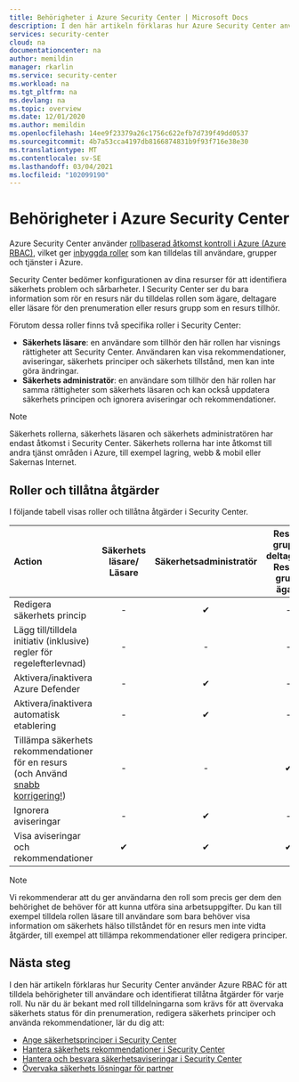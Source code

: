 ```yaml
---
title: Behörigheter i Azure Security Center | Microsoft Docs
description: I den här artikeln förklaras hur Azure Security Center använder rollbaserad åtkomst kontroll för att tilldela behörigheter till användare och för att identifiera tillåtna åtgärder för varje roll.
services: security-center
cloud: na
documentationcenter: na
author: memildin
manager: rkarlin
ms.service: security-center
ms.workload: na
ms.tgt_pltfrm: na
ms.devlang: na
ms.topic: overview
ms.date: 12/01/2020
ms.author: memildin
ms.openlocfilehash: 14ee9f23379a26c1756c622efb7d739f49dd0537
ms.sourcegitcommit: 4b7a53cca4197db8166874831b9f93f716e38e30
ms.translationtype: MT
ms.contentlocale: sv-SE
ms.lasthandoff: 03/04/2021
ms.locfileid: "102099190"
---
```

# <a name="permissions-in-azure-security-center"></a>Behörigheter i Azure Security Center

Azure Security Center använder [rollbaserad åtkomst kontroll i Azure (Azure RBAC)](../role-based-access-control/role-assignments-portal.md), vilket ger [inbyggda roller](../role-based-access-control/built-in-roles.md) som kan tilldelas till användare, grupper och tjänster i Azure.

Security Center bedömer konfigurationen av dina resurser för att identifiera säkerhets problem och sårbarheter. I Security Center ser du bara information som rör en resurs när du tilldelas rollen som ägare, deltagare eller läsare för den prenumeration eller resurs grupp som en resurs tillhör.

Förutom dessa roller finns två specifika roller i Security Center:

* **Säkerhets läsare**: en användare som tillhör den här rollen har visnings rättigheter att Security Center. Användaren kan visa rekommendationer, aviseringar, säkerhets principer och säkerhets tillstånd, men kan inte göra ändringar.
* **Säkerhets administratör**: en användare som tillhör den här rollen har samma rättigheter som säkerhets läsaren och kan också uppdatera säkerhets principen och ignorera aviseringar och rekommendationer.

> [!NOTE]
> Säkerhets rollerna, säkerhets läsaren och säkerhets administratören har endast åtkomst i Security Center. Säkerhets rollerna har inte åtkomst till andra tjänst områden i Azure, till exempel lagring, webb & mobil eller Sakernas Internet.
>

## <a name="roles-and-allowed-actions"></a>Roller och tillåtna åtgärder

I följande tabell visas roller och tillåtna åtgärder i Security Center.

|Action|Säkerhets läsare/ <br> Läsare |Säkerhetsadministratör  |Resurs grupps deltagare/ <br> Resurs grupp ägare  |Prenumerations deltagare  |Prenumerations ägare  |
|:--- |:---:|:---:|:---:|:---:|:---:|
|Redigera säkerhets princip|-|✔|-|-|✔|
|Lägg till/tilldela initiativ (inklusive) regler för regelefterlevnad)|-|-|-|-|✔|
|Aktivera/inaktivera Azure Defender|-|✔|-|-|✔|
|Aktivera/inaktivera automatisk etablering|-|✔|-|✔|✔|
|Tillämpa säkerhets rekommendationer för en resurs</br> (och Använd [snabb korrigering!](security-center-remediate-recommendations.md#quick-fix-remediation))|-|-|✔|✔|✔|
|Ignorera aviseringar|-|✔|-|✔|✔|
|Visa aviseringar och rekommendationer|✔|✔|✔|✔|✔|

> [!NOTE]
> Vi rekommenderar att du ger användarna den roll som precis ger dem den behörighet de behöver för att kunna utföra sina arbetsuppgifter. Du kan till exempel tilldela rollen läsare till användare som bara behöver visa information om säkerhets hälso tillståndet för en resurs men inte vidta åtgärder, till exempel att tillämpa rekommendationer eller redigera principer.
>
>

## <a name="next-steps"></a>Nästa steg
I den här artikeln förklaras hur Security Center använder Azure RBAC för att tilldela behörigheter till användare och identifierat tillåtna åtgärder för varje roll. Nu när du är bekant med roll tilldelningarna som krävs för att övervaka säkerhets status för din prenumeration, redigera säkerhets principer och använda rekommendationer, lär du dig att:

- [Ange säkerhetsprinciper i Security Center](tutorial-security-policy.md)
- [Hantera säkerhets rekommendationer i Security Center](security-center-recommendations.md)
- [Hantera och besvara säkerhetsaviseringar i Security Center](security-center-managing-and-responding-alerts.md)
- [Övervaka säkerhets lösningar för partner](./security-center-partner-integration.md)